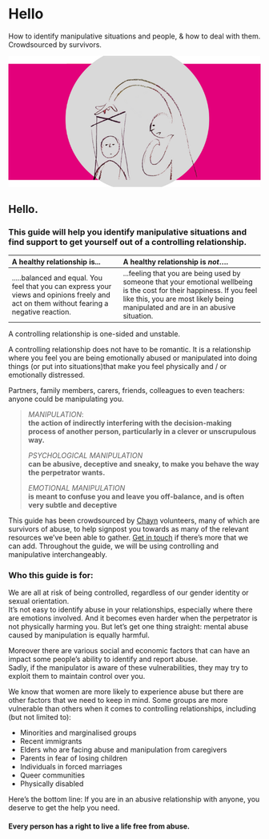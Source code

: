 # Hello

How to identify manipulative situations and people, & how to deal with them. Crowdsourced by survivors.

![](../../.gitbook/assets/4.png)

## Hello.

### This guide will help you identify manipulative situations and find support to get yourself out of a controlling relationship.

| **A healthy relationship is...** | A healthy relationship is _**not**_…. |
| :--- | :--- |
| .....balanced and equal. You feel that you can express your views and opinions freely and act on them without fearing a negative reaction. | ...feeling that you are being used by someone that your emotional wellbeing is the cost for their happiness. If you feel like this, you are most likely being manipulated and are in an abusive situation. |

A controlling relationship is one-sided and unstable.

A controlling relationship does not have to be romantic. It is a relationship where you feel you are being emotionally abused or manipulated into doing things \(or put into situations\)that make you feel physically and / or emotionally distressed.

Partners, family members, carers, friends, colleagues to even teachers: anyone could be manipulating you.

> _MANIPULATION_:  
> **the action of indirectly interfering with the decision-making process of another person, particularly in a clever or unscrupulous way.**
>
> _PSYCHOLOGICAL MANIPULATION_    
> **can be abusive, deceptive and sneaky, to make you behave the way the perpetrator wants.**
>
> _EMOTIONAL MANIPULATION_    
> **is meant to confuse you and leave you off-balance, and is often very subtle and deceptive**

This guide has been crowdsourced by [Chayn](http://chayn.co/) volunteers, many of which are survivors of abuse, to help signpost you towards as many of the relevant resources we’ve been able to gather. [Get in touch](https://www.facebook.com/chayn/) if there’s more that we can add. Throughout the guide, we will be using controlling and manipulative interchangeably.

### Who this guide is for:

We are all at risk of being controlled, regardless of our gender identity or sexual orientation.  
It’s not easy to identify abuse in your relationships, especially where there are emotions involved. And it becomes even harder when the perpetrator is not physically harming you. But let’s get one thing straight: mental abuse caused by manipulation is equally harmful.

Moreover there are various social and economic factors that can have an impact some people’s ability to identify and report abuse.  
Sadly, if the manipulator is aware of these vulnerabilities, they may try to exploit them to maintain control over you.

We know that women are more likely to experience abuse but there are other factors that we need to keep in mind. Some groups are more vulnerable than others when it comes to controlling relationships, including \(but not limited to\):

* Minorities and marginalised groups 
* Recent immigrants 
* Elders who are facing abuse and manipulation from caregivers 
* Parents in fear of losing children 
* Individuals in forced marriages 
* Queer communities
* Physically disabled

Here’s the bottom line: If you are in an abusive relationship with anyone, you deserve to get the help you need.

#### Every person has a right to live a life free from abuse.


